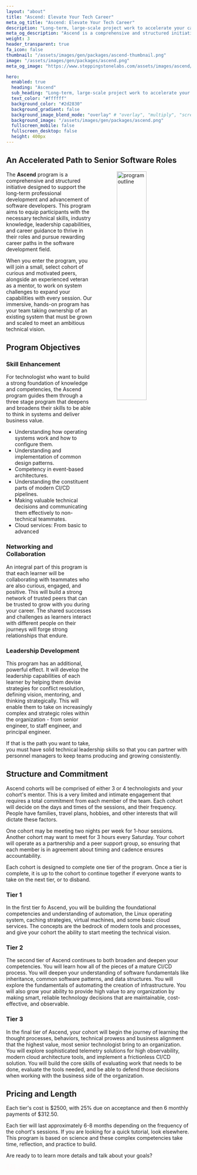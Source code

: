 ```yaml
---
layout: "about"
title: "Ascend: Elevate Your Tech Career"
meta_og_title: "Ascend: Elevate Your Tech Career"
description: "Long-term, large-scale project work to accelerate your career."
meta_og_description: "Ascend is a comprehensive and structured initiative designed to support the long-term professional development and advancement of software developers."
weight: 3
header_transparent: true
fa_icon: false
thumbnail: "/assets/images/gen/packages/ascend-thumbnail.png"
image: "/assets/images/gen/packages/ascend.png"
meta_og_image: "https://www.steppingstonelabs.com/assets/images/ascend/Ascending.png"

hero:
  enabled: true
  heading: "Ascend"
  sub_heading: "Long-term, large-scale project work to accelerate your career."
  text_color: "#ffffff"
  background_color: "#2d2830"
  background_gradient: false
  background_image_blend_mode: "overlay" # "overlay", "multiply", "screen"
  background_image: "/assets/images/gen/packages/ascend.png"
  fullscreen_mobile: false
  fullscreen_desktop: false
  height: 400px
---
```


## An Accelerated Path to Senior Software Roles

<img src="{{ site.baseurl }}/assets/images/ascend/mindmap.png" style="margin: 0 0 0 4rem;" width="40%" align="right" alt="program outline" />

The **Ascend** program is a comprehensive and structured initiative designed to support the long-term professional development and advancement of software developers. This program aims to equip participants with the necessary technical skills, industry knowledge, leadership capabilities, and career guidance to thrive in their roles and pursue rewarding career paths in the software development field.

When you enter the program, you will join a small, select cohort of curious and motivated peers, alongside an experienced veteran as a mentor, to work on system challenges to expand your capabilities with every session. Our immersive, hands-on program has your team taking ownership of an existing system that must be grown and scaled to meet an ambitious technical vision.

## Program Objectives

### Skill Enhancement

For technologist who want to build a strong foundation of knowledge and competencies, the Ascend program guides them through a three stage program that deepens and broadens their skills to be able to think in systems and deliver business value.

* Understanding how operating systems work and how to configure them.
* Understanding and implementation of common design patterns.
* Competency in event-based architectures.
* Understanding the constituent parts of modern CI/CD pipelines.
* Making valuable technical decisions and communicating them effectively to non-technical teammates.
* Cloud services: From basic to advanced

### Networking and Collaboration

An integral part of this program is that each learner will be collaborating with teammates who are also curious, engaged, and positive. This will build a strong network of trusted peers that can be trusted to grow with you during your career. The shared successes and challenges as learners interact with different people on their journeys will forge strong relationships that endure.

### Leadership Development

This program has an additional, powerful effect. It will develop the leadership capabilities of each learner by helping them devise strategies for conflict resolution, defining vision, mentoring, and thinking strategically. This will enable them to take on increasingly complex and strategic roles within the organization - from senior engineer, to staff engineer, and principal engineer.

If that is the path you want to take, you must have solid technical leadership skills so that you can partner with personnel managers to keep teams producing and growing consistently.

## Structure and Commitment

Ascend cohorts will be comprised of either 3 or 4 technologists and your cohort's mentor. This is a very limited and intimate engagement that requires a total commitment from each member of the team.  Each cohort will decide on the days and times of the sessions, and their frequency. People have families, travel plans, hobbies, and other interests that will dictate these factors.

One cohort may be meeting two nights per week for 1-hour sessions. Another cohort may want to meet for 3 hours every Saturday. Your cohort will operate as a partnership and a peer support group, so ensuring that each member is in agreement about timing and cadence ensures accountability.

Each cohort is designed to complete one tier of the program. Once a tier is complete, it is up to the cohort to continue together if everyone wants to take on the next tier, or to disband.

### Tier 1

In the first tier fo Ascend, you will be building the foundational competencies and understanding of automation, the Linux operating system, caching strategies, virtual machines, and some basic cloud services. The concepts are the bedrock of modern tools and processes, and give your cohort the ability to start meeting the technical vision.

### Tier 2

The second tier of Ascend continues to both broaden and deepen your competencies. You will learn how all of the pieces of a mature CI/CD process. You will deepen your understanding of software fundamentals like inheritance, common software patterns, and data structures. You will explore the fundamentals of automating the creation of infrastructure. You will also grow your ability to provide high value to any organization by making smart, reliable technology decisions that are maintainable, cost-effective, and observable.

### Tier 3

In the final tier of Ascend, your cohort will begin the journey of learning the thought processes, behaviors, technical prowess and business alignment that the highest value, most senior technologist bring to an organization. You will explore sophisticated telemetry solutions for high observability, modern cloud architecture tools, and implement a frictionless CI/CD solution. You will build the core skills of evaluating work that needs to be done, evaluate the tools needed, and be able to defend those decisions when working with the business side of the organization.


## Pricing and Length

Each tier's cost is $2500, with 25% due on acceptance and then 6 monthly payments of $312.50.

Each tier will last approximately 6-8 months depending on the frequency of the cohort's sessions. If you are looking for a quick tutorial, look elsewhere. This program is based on science and these complex competencies take time, reflection, and practice to build.

Are ready to to learn more details and talk about your goals?

<a href="https://calendly.com/stevebrownlee/ascend-program-overview" style="color:snow" class="button mt-4" target="_blank">🙋🏼‍♂️ Schedule a time to chat with Steve</a>
